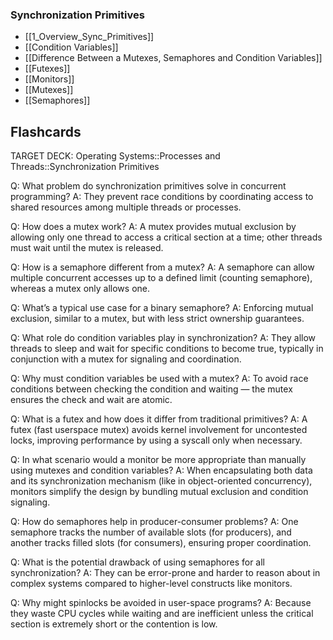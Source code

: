 ### Synchronization Primitives
- [[1_Overview_Sync_Primitives]]
- [[Condition Variables]]
- [[Difference Between a Mutexes, Semaphores and Condition Variables]]
- [[Futexes]]
- [[Monitors]]
- [[Mutexes]]
- [[Semaphores]]


## Flashcards

TARGET DECK: Operating Systems::Processes and Threads::Synchronization Primitives

Q: What problem do synchronization primitives solve in concurrent programming?
A: They prevent race conditions by coordinating access to shared resources among multiple threads or processes.
<!--ID: 1748149790822-->


Q: How does a mutex work?
A: A mutex provides mutual exclusion by allowing only one thread to access a critical section at a time; other threads must wait until the mutex is released.
<!--ID: 1748149790827-->


Q: How is a semaphore different from a mutex?
A: A semaphore can allow multiple concurrent accesses up to a defined limit (counting semaphore), whereas a mutex only allows one.
<!--ID: 1748149790831-->


Q: What’s a typical use case for a binary semaphore?
A: Enforcing mutual exclusion, similar to a mutex, but with less strict ownership guarantees.
<!--ID: 1748149790836-->


Q: What role do condition variables play in synchronization?
A: They allow threads to sleep and wait for specific conditions to become true, typically in conjunction with a mutex for signaling and coordination.
<!--ID: 1748149790840-->


Q: Why must condition variables be used with a mutex?
A: To avoid race conditions between checking the condition and waiting — the mutex ensures the check and wait are atomic.
<!--ID: 1748149790845-->


Q: What is a futex and how does it differ from traditional primitives?
A: A futex (fast userspace mutex) avoids kernel involvement for uncontested locks, improving performance by using a syscall only when necessary.
<!--ID: 1748149790850-->


Q: In what scenario would a monitor be more appropriate than manually using mutexes and condition variables?
A: When encapsulating both data and its synchronization mechanism (like in object-oriented concurrency), monitors simplify the design by bundling mutual exclusion and condition signaling.
<!--ID: 1748149790855-->


Q: How do semaphores help in producer-consumer problems?
A: One semaphore tracks the number of available slots (for producers), and another tracks filled slots (for consumers), ensuring proper coordination.
<!--ID: 1748149790859-->


Q: What is the potential drawback of using semaphores for all synchronization?
A: They can be error-prone and harder to reason about in complex systems compared to higher-level constructs like monitors.
<!--ID: 1748149790864-->


Q: Why might spinlocks be avoided in user-space programs?
A: Because they waste CPU cycles while waiting and are inefficient unless the critical section is extremely short or the contention is low.
<!--ID: 1748149790868-->

